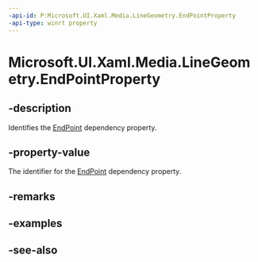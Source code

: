 ```yaml
---
-api-id: P:Microsoft.UI.Xaml.Media.LineGeometry.EndPointProperty
-api-type: winrt property
---
```


<!-- Property syntax
public Windows.UI.Xaml.DependencyProperty EndPointProperty { get; }
-->

# Microsoft.UI.Xaml.Media.LineGeometry.EndPointProperty

## -description
Identifies the [EndPoint](linegeometry_endpoint.md) dependency property.

## -property-value
The identifier for the [EndPoint](linegeometry_endpoint.md) dependency property.

## -remarks

## -examples

## -see-also
